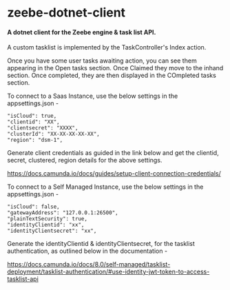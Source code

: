 # zeebe-dotnet-client

#### A dotnet client for the Zeebe engine & task list API.

A custom tasklist is implemented by the TaskController's Index action. 

Once you have some user tasks awaiting action, you can see them appearing in the Open tasks section.
Once Claimed they move to the inhand section.
Once completed, they are then displayed in the COmpleted tasks section.

To connect to a Saas Instance, use the below settings in the appsettings.json -

```
"isCloud": true,
"clientid": "XX",
"clientsecret": "XXXX",
"clusterId": "XX-XX-XX-XX-XX",
"region": "dsm-1",

 ```

Generate client credentials as guided in the link below and get the clientid, secret, clustered, region details for the above settings.
 
https://docs.camunda.io/docs/guides/setup-client-connection-credentials/

To connect to a Self Managed Instance, use the below settings in the appsettings.json -

```
"isCloud": false,
"gatewayAddress": "127.0.0.1:26500",
"plainTextSecurity": true, 
"identityClientid": "xx",
"identityClientsecret": "xx",

 ```

Generate the identityClientid & identityClientsecret, for the tasklist authentication, as outlined below in the documentation -

https://docs.camunda.io/docs/8.0/self-managed/tasklist-deployment/tasklist-authentication/#use-identity-jwt-token-to-access-tasklist-api
